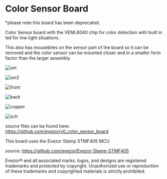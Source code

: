 # Color Sensor Board
*please note this board has been deprecated.



Color Sensor board with the VEML6040 chip for color detection with built in led for low light situations.

This also has mousebites on the sensor part of the board so it can be removed and the color sensor can be mounted closer and in a smaller form factor than the larger assembly.


![sm]()

![sm2]()

![front]()

![back]()

![copper]()

![sch]()


source files can be found here: https://github.com/evezor/v0_color_sensor_board

This board uses the Evezor Stamp STMF405 MCU

source: https://github.com/evezor/Evezor-Stamp-STMF405

Evezor® and all associated marks, logos, and designs are registered trademarks and protected by copyright. Unauthorized use or reproduction of these trademarks and copyrighted materials is strictly prohibited.

